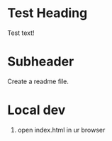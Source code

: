 # Test Heading

Test text!

# Subheader

Create a readme file.

# Local dev

1. open index.html in ur browser